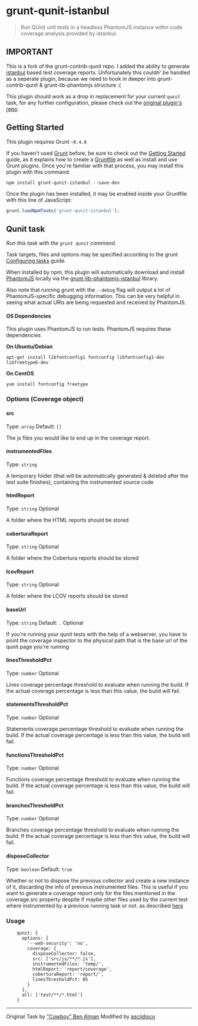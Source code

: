 # grunt-qunit-istanbul
> Run QUnit unit tests in a headless PhantomJS instance withn code coverage analysis provided by istanbul.

## IMPORTANT
This is a fork of the grunt-contrib-qunit repo.
I added the ability to generate [istanbul](http://gotwarlost.github.com/istanbul/) based test coverage reports.
Unfortunately this couldn' be handled as a seperate plugin, because we need to hook in
deeper into grunt-contrib-qunit & grunt-lib-phantomjs structure :(

This plugin should work as a drop in replacement for your current `qunit` task,
for any further configuration, please check out the [original plugin's repo](https://github.com/gruntjs/grunt-contrib-qunit).

## Getting Started
This plugin requires Grunt `~0.4.0`

If you haven't used [Grunt](http://gruntjs.com/) before, be sure to check out the [Getting Started](http://gruntjs.com/getting-started) guide, as it explains how to create a [Gruntfile](http://gruntjs.com/sample-gruntfile) as well as install and use Grunt plugins. Once you're familiar with that process, you may install this plugin with this command:

```shell
npm install grunt-qunit-istanbul --save-dev
```

Once the plugin has been installed, it may be enabled inside your Gruntfile with this line of JavaScript:

```js
grunt.loadNpmTasks('grunt-qunit-istanbul');
```

## Qunit task
_Run this task with the `grunt qunit` command._

Task targets, files and options may be specified according to the grunt [Configuring tasks](http://gruntjs.com/configuring-tasks) guide.

When installed by npm, this plugin will automatically download and install [PhantomJS][] locally via the [grunt-lib-phantomjs-istanbul][] library.

[PhantomJS]: http://www.phantomjs.org/
[grunt-lib-phantomjs-istanbul]: https://github.com/asciidisco/grunt-lib-phantomjs-istanbul

Also note that running grunt with the `--debug` flag will output a lot of PhantomJS-specific debugging information. This can be very helpful in seeing what actual URIs are being requested and received by PhantomJS.

#### OS Dependencies
This plugin uses PhantomJS to run tests. PhantomJS requires these dependencies

**On Ubuntu/Debian**

`apt-get install libfontconfig1 fontconfig libfontconfig1-dev libfreetype6-dev`

**On CentOS**

`yum install fontconfig freetype`

### Options (Coverage object)

#### src
Type: `array`
Default: `[]`

The js files you would like to end up in the coverage report.

#### instrumentedFiles
Type: `string`

A temporary folder (that will be automatically generated & deleted after the test suite finishes),
containing the instrumented source code

#### htmlReport
Type: `string`
Optional

A folder where the HTML reports should be stored

#### coberturaReport
Type: `string`
Optional

A folder where the Cobertura reports should be stored

#### lcovReport
Type: `string`
Optional

A folder where the LCOV reports should be stored

#### baseUrl
Type: `string`
Default: `.`
Optional

If you're running your qunit tests with the help of a webserver,
you have to point the coverage inspector to the physical path that
is the base url of the qunit page you're running

#### linesThresholdPct
Type: `number`
Optional

Lines coverage percentage threshold to evaluate when running the build. If the actual
coverage percentage is less than this value, the build will fail.

#### statementsThresholdPct
Type: `number`
Optional

Statements coverage percentage threshold to evaluate when running the build. If the actual
coverage percentage is less than this value, the build will fail.

#### functionsThresholdPct
Type: `number`
Optional

Functions coverage percentage threshold to evaluate when running the build. If the actual
coverage percentage is less than this value, the build will fail.

#### branchesThresholdPct
Type: `number`
Optional

Branches coverage percentage threshold to evaluate when running the build. If the actual
coverage percentage is less than this value, the build will fail.

#### disposeCollector
Type: `boolean`
Default: `true`

Whether or not to dispose the previous collector and create a new instance of it, discarding the info of previous instrumented files. This is useful if you want to generate a coverage report only for the files mentioned in the coverage.src property despite if maybe other files used by the current test where instrumented by a previous running task or not. as described [here][bug-report]

[bug-report]:https://github.com/asciidisco/grunt-qunit-istanbul/issues/10

### Usage

```
    qunit: {
      options: {
        '--web-security': 'no',
        coverage: {
          disposeCollector: false,
          src: ['src/js/**/*.js'],
          instrumentedFiles: 'temp/',
          htmlReport: 'report/coverage',
          coberturaReport: 'report/',
          linesThresholdPct: 85
        }
      },
      all: ['test/**/*.html']
    }
```

---

Original Task by ["Cowboy" Ben Alman](http://benalman.com/)
Modified by [asciidisco](http://twitter.com/asciidisco)
